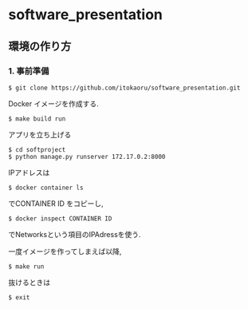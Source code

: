 # software_presentation
## 環境の作り方
### 1. 事前準備

```Shell
$ git clone https://github.com/itokaoru/software_presentation.git
```
Docker イメージを作成する.


```Shell
$ make build run
```

アプリを立ち上げる
```Shell
$ cd softproject
$ python manage.py runserver 172.17.0.2:8000
```
IPアドレスは
```Shell
$ docker container ls
```
でCONTAINER ID をコピーし,
```Shell
$ docker inspect CONTAINER ID
```
でNetworksという項目のIPAdressを使う.

一度イメージを作ってしまえば以降,
```Shell
$ make run
```
抜けるときは
```Shell
$ exit
```
